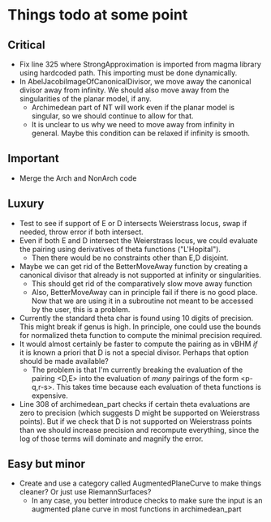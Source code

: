 # Things todo at some point

## Critical

* Fix line 325 where StrongApproximation is imported from magma library using hardcoded path. This importing must be done dynamically. 
* In AbelJacobiImageOfCanonicalDivisor, we move away the canonical divisor away from infinity. We should also move away from the singularities of the planar model, if any. 
  - Archimedean part of NT will work even if the planar model is singular, so we should continue to allow for that.
  - It is unclear to us why we need to move away from infinity in general. Maybe this condition can be relaxed if infinity is smooth.

## Important

* Merge the Arch and NonArch code

## Luxury 

* Test to see if support of E or D intersects Weierstrass locus, swap if needed, throw error if both intersect.
* Even if both E and D intersect the Weierstrass locus, we could evaluate the pairing using derivatives of theta functions ("L'Hopital"). 
  - Then there would be no constraints other than E,D disjoint.
* Maybe we can get rid of the BetterMoveAway function by creating a canonical divisor that already is not supported at infinity or singularities.
  - This should get rid of the comparatively slow move away function
  - Also, BetterMoveAway can in principle fail if there is no good place. Now that we are using it in a subroutine not meant to be accessed by the user, this is a problem.
* Currently the standard theta char is found using 10 digits of precision. This might break if genus is high. In principle, one could use the bounds for normalized theta function to compute the minimal precision required.
* It would almost certainly be faster to compute the pairing as in vBHM *if* it is known a priori that D is not a special divisor. Perhaps that option should be made available?
  - The problem is that I'm currently breaking the evaluation of the pairing <D,E> into the evaluation of *many* pairings of the form <p-q,r-s>. This takes time because each evaluation of theta functions is expensive.
* Line 308 of archimedean_part checks if certain theta evaluations are zero to precision (which suggests D might be supported on Weierstrass points). But if we check that D is not supported on Weierstrass points than we should increase precision and recompute everything, since the log of those terms will dominate and magnify the error.

## Easy but minor

* Create and use a category called AugmentedPlaneCurve to make things cleaner? Or just use RiemannSurfaces? 
  - In any case, you better introduce checks to make sure the input is an augmented plane curve in most functions in archimedean_part


